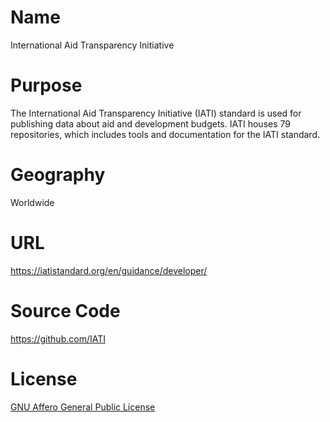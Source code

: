 # Name

International Aid Transparency Initiative 

# Purpose

The International Aid Transparency Initiative (IATI) standard is used for publishing data about aid and development budgets. IATI houses 79 repositories, which includes tools and documentation for the IATI standard.

# Geography

Worldwide

# URL

https://iatistandard.org/en/guidance/developer/

# Source Code

https://github.com/IATI

# License

[GNU Affero General Public License](https://github.com/IQSS/dataverse?tab=License-1-ov-file#readme)
